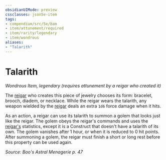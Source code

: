 ```yaml
---
obsidianUIMode: preview
cssclasses: json5e-item
tags:
- compendium/src/5e/bam
- item/attunement/required
- item/rarity/legendary
- item/wondrous
aliases: 
- "Talarith"
---
```

# Talarith
*Wondrous Item, legendary (requires attunement by a reigar who created it)*  


The [reigar](compendium/bestiary/celestial/reigar-bam.md) who creates this piece of jewelry chooses its form: bracelet, brooch, diadem, or necklace. While the reigar wears the talarith, any weapon wielded by the [reigar](compendium/bestiary/celestial/reigar-bam.md) deals an extra `1d6` force damage when it hits.

As an action, a reigar can use its talarith to summon a golem that looks just like the reigar. The golem obeys the reigar's commands and uses the [reigar's](compendium/bestiary/celestial/reigar-bam.md) statistics, except it is a Construct that doesn't have a talarith of its own. The golem vanishes after 1 hour, or when it is reduced to 0 hit points. After summoning a golem, the reigar must finish a short or long rest before this property can be used again.

*Source: Boo's Astral Menagerie p. 47*